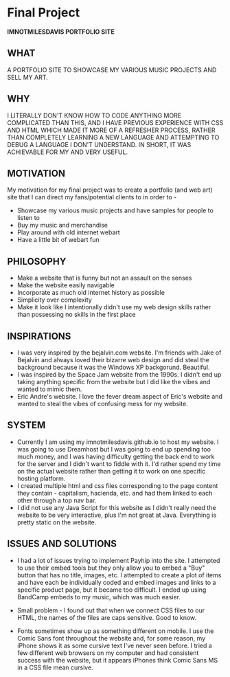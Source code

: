 # Final Project

**IMNOTMILESDAVIS PORTFOLIO SITE**


## WHAT

A PORTFOLIO SITE TO SHOWCASE MY VARIOUS MUSIC PROJECTS AND SELL MY ART.

## WHY

I LITERALLY DON'T KNOW HOW TO CODE ANYTHING MORE COMPLICATED THAN THIS, AND I HAVE PREVIOUS EXPERIENCE WITH CSS AND HTML WHICH MADE IT MORE OF A REFRESHER PROCESS, RATHER THAN COMPLETELY LEARNING A NEW LANGUAGE AND ATTEMPTING TO DEBUG A LANGUAGE I DON'T UNDERSTAND. IN SHORT, IT WAS ACHIEVABLE FOR MY AND VERY USEFUL.

## MOTIVATION

My motivation for my final project was to create a portfolio (and web art) site that I can direct my fans/potential clients to in order to -

- Showcase my various music projects and have samples for people to listen to
- Buy my music and merchandise
- Play around with old internet webart
- Have a little bit of webart fun

## PHILOSOPHY

- Make a website that is funny but not an assault on the senses
- Make the website easily navigable
- Incorporate as much old internet history as possible
- Simplicity over complexity
- Make it look like I intentionally didn't use my web design skills rather than possessing no skills in the first place

## INSPIRATIONS

- I was very inspired by the bejalvin.com website. I'm friends with
Jake of Bejalvin and always loved their bizarre web design and did steal the background because it was the Windows XP backgorund. Beautiful.
- I was inspired by the Space Jam website from the 1990s. I didn't end up taking anything specific from the website but I did like the vibes and wanted to mimic them.
- Eric Andre's website. I love the fever dream aspect of Eric's website and wanted to steal the vibes of confusing mess for my website.

## SYSTEM

- Currently I am using my imnotmilesdavis.github.io to host my website. I was going to use Dreamhost but I was going to end up spending too much money, and I was having difficulty getting the back end to work for the server and I didn't want to fiddle with it. I'd rather spend my time on the actual website rather than getting it to work on one specific hosting platform.
- I created multiple html and css files corresponding to the page content they contain - capitalism, hacienda, etc. and had them linked to each other through a top nav bar.
- I did not use any Java Script for this website as I didn't really need the website to be very interactive, plus I'm not great at Java. Everything is pretty static on the website.

## ISSUES AND SOLUTIONS

- I had a lot of issues trying to implement Payhip into the site. I attempted to use their embed tools but they only allow you to embed a "Buy" button that has no title, images, etc. I attempted to create a plot of items and have each be individually coded and embed images and links to a specific product page, but it became too difficult. I ended up using BandCamp embeds to my music, which was much easier.

- Small problem - I found out that when we connect CSS files to our HTML, the names of the files are caps sensitive. Good to know.

- Fonts sometimes show up as something different on mobile. I use the Comic Sans font throughout the website and, for some reason, my iPhone shows it as some cursive text I've never seen before. I tried a few different web browsers on my computer and had consistent success with the website, but it appears iPhones think Comic Sans MS in a CSS file mean cursive.
